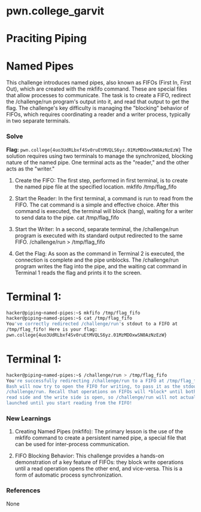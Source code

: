 # pwn.college_garvit
# Praciting Piping

# Named Pipes
This challenge introduces named pipes, also known as FIFOs (First In, First Out), which are created with the mkfifo command. These are special files that allow processes to communicate. The task is to create a FIFO, redirect the /challenge/run program's output into it, and read that output to get the flag. The challenge's key difficulty is managing the "blocking" behavior of FIFOs, which requires coordinating a reader and a writer process, typically in two separate terminals.

### Solve
**Flag:** `pwn.college{4uo3UdRLbxf4Sv0ruEtMVQLS6yz.01MzMDOxwSN0AzNzEzW}`
The solution requires using two terminals to manage the synchronized, blocking nature of the named pipe. One terminal acts as the "reader," and the other acts as the "writer."

1. Create the FIFO: The first step, performed in first terminal, is to create the named pipe file at the specified location.
mkfifo /tmp/flag_fifo

2. Start the Reader: In the first terminal, a command is run to read from the FIFO. The cat command is a simple and effective choice. After this command is executed, the terminal will block (hang), waiting for a writer to send data to the pipe.
cat /tmp/flag_fifo

3. Start the Writer: In a second, separate terminal, the /challenge/run program is executed with its standard output redirected to the same FIFO.
/challenge/run > /tmp/flag_fifo

4. Get the Flag: As soon as the command in Terminal 2 is executed, the connection is complete and the pipe unblocks. The /challenge/run program writes the flag into the pipe, and the waiting cat command in Terminal 1 reads the flag and prints it to the screen.

# Terminal 1:
```bash
hacker@piping~named-pipes:~$ mkfifo /tmp/flag_fifo
hacker@piping~named-pipes:~$ cat /tmp/flag_fifo
You've correctly redirected /challenge/run's stdout to a FIFO at
/tmp/flag_fifo! Here is your flag:
pwn.college{4uo3UdRLbxf4Sv0ruEtMVQLS6yz.01MzMDOxwSN0AzNzEzW}
```

# Terminal 1:
```bash
hacker@piping~named-pipes:~$ /challenge/run > /tmp/flag_fifo
You're successfully redirecting /challenge/run to a FIFO at /tmp/flag_fifo!
Bash will now try to open the FIFO for writing, to pass it as the stdout of
/challenge/run. Recall that operations on FIFOs will *block* until both the
read side and the write side is open, so /challenge/run will not actually be
launched until you start reading from the FIFO!
```
    
### New Learnings
1. Creating Named Pipes (mkfifo): The primary lesson is the use of the mkfifo command to create a persistent named pipe, a special file that can be used for inter-process communication.

2. FIFO Blocking Behavior: This challenge provides a hands-on demonstration of a key feature of FIFOs: they block write operations until a read operation opens the other end, and vice-versa. This is a form of automatic process synchronization.

### References 
None